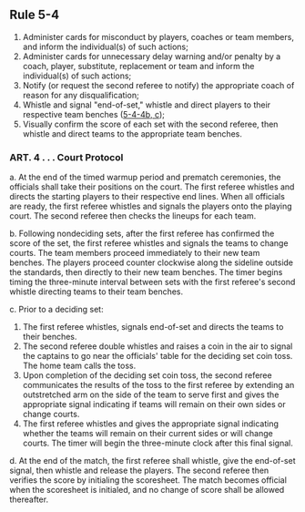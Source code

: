 <!-- Section: Rule 5-4 -->

## Rule 5-4

1. Administer cards for misconduct by players, coaches or team members, and inform the individual(s) of such actions;
2. Administer cards for unnecessary delay warning and/or penalty by a coach, player, substitute, replacement or team and inform the individual(s) of such actions;
3. Notify (or request the second referee to notify) the appropriate coach of reason for any disqualification;
4. Whistle and signal "end-of-set," whistle and direct players to their respective team benches ([5-4-4b, c](#rule-5-4-4b-c));
5. Visually confirm the score of each set with the second referee, then whistle and direct teams to the appropriate team benches.

### ART. 4 . . . Court Protocol

a. At the end of the timed warmup period and prematch ceremonies, the officials shall take their positions on the court. The first referee whistles and directs the starting players to their respective end lines. When all officials are ready, the first referee whistles and signals the players onto the playing court. The second referee then checks the lineups for each team.

b. Following nondeciding sets, after the first referee has confirmed the score of the set, the first referee whistles and signals the teams to change courts. The team members proceed immediately to their new team benches. The players proceed counter clockwise along the sideline outside the standards, then directly to their new team benches. The timer begins timing the three-minute interval between sets with the first referee's second whistle directing teams to their team benches.

c. Prior to a deciding set:

1.  The first referee whistles, signals end-of-set and directs the teams to their benches.
2.  The second referee double whistles and raises a coin in the air to signal the captains to go near the officials' table for the deciding set coin toss. The home team calls the toss.
3.  Upon completion of the deciding set coin toss, the second referee communicates the results of the toss to the first referee by extending an outstretched arm on the side of the team to serve first and gives the appropriate signal indicating if teams will remain on their own sides or change courts.
4.  The first referee whistles and gives the appropriate signal indicating whether the teams will remain on their current sides or will change courts. The timer will begin the three-minute clock after this final signal.

d. At the end of the match, the first referee shall whistle, give the end-of-set signal, then whistle and release the players. The second referee then verifies the score by initialing the scoresheet. The match becomes official when the scoresheet is initialed, and no change of score shall be allowed thereafter.
